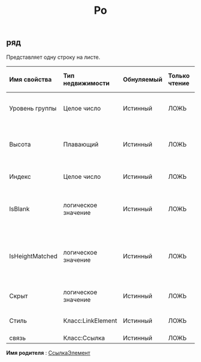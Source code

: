 ﻿---
title: Ро
second_title: Aspose.Cells Cloud Documen
type: docs
url: /ru/specification/model/row/
description: "Aspose.Cells Спецификация модели облака: Row. Легко обрабатывайте Excel и другие документы электронных таблиц с помощью таких функций, как открытие, создание, редактирование, разделение, слияние, сравнение и преобразование."
kwords: Excel, Office, электронная таблица, облако REST API, строка
weight: 50
---
## **ряд**

 Представляет одну строку на листе.

| Имя свойства| Тип недвижимости| Обнуляемый| Только чтение| Значение по умолчанию| Описание|
|:- |:- |:- |:- |:- |:- |
| Уровень группы| Целое число| Истинный| ЛОЖЬ|| Получает уровень группы строки.|
| Высота| Плавающий| Истинный| ЛОЖЬ|| Получает и задает высоту строки в баллах.|
| Индекс| Целое число| Истинный| ЛОЖЬ|| Получает индекс этой строки.|
| IsBlank| логическое значение| Истинный| ЛОЖЬ|| Указывает, содержит ли строка какие-либо данные|
| IsHeightMatched| логическое значение| Истинный| ЛОЖЬ|| Указывает, что высота строки и высота шрифта по умолчанию совпадают.|
| Скрыт| логическое значение| Истинный| ЛОЖЬ||Указывает, скрыта ли строка.|
| Стиль| Класс:LinkElement| Истинный| ЛОЖЬ|| Представляет стиль этой строки.|
| связь| Класс:Ссылка| Истинный| ЛОЖЬ|||

**Имя родителя** : [СсылкаЭлемент](/specification/model/linkelement)

